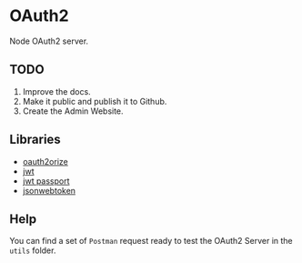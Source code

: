 # OAuth2

Node OAuth2 server.

## TODO

1.  Improve the docs.
1.  Make it public and publish it to Github.
1.  Create the Admin Website.

## Libraries

- [oauth2orize](https://github.com/jaredhanson/oauth2orize/)
- [jwt](https://github.com/xtuple/oauth2orize-jwt-bearer)
- [jwt passport](https://github.com/xtuple/passport-oauth2-jwt-bearer)
- [jsonwebtoken](https://www.npmjs.com/package/jsonwebtoken)

## Help

You can find a set of `Postman` request ready to test the OAuth2 Server in the `utils` folder.
